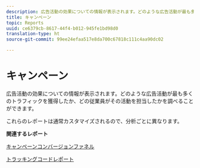 ```yaml
---
description: 広告活動の効果についての情報が表示されます。どのような広告活動が最も多くのトラフィックを獲得したか、どの従業員がその活動を担当したかを調べることができます。
title: キャンペーン
topic: Reports
uuid: ce6379cb-8617-44f4-b012-945fe1bd98d0
translation-type: ht
source-git-commit: 99ee24efaa517e8da700c67818c111c4aa90dc02

---
```



# キャンペーン

広告活動の効果についての情報が表示されます。どのような広告活動が最も多くのトラフィックを獲得したか、どの従業員がその活動を担当したかを調べることができます。

これらのレポートは通常カスタマイズされるので、分析ごとに異なります。

**関連するレポート**

[キャンペーンコンバージョンファネル](/help/components/c-variables/dimensionslist/reports-campaign-conversion-funnel.md)

[トラッキングコードレポート](/help/components/c-variables/dimensionslist/reports-tracking-codes.md)
